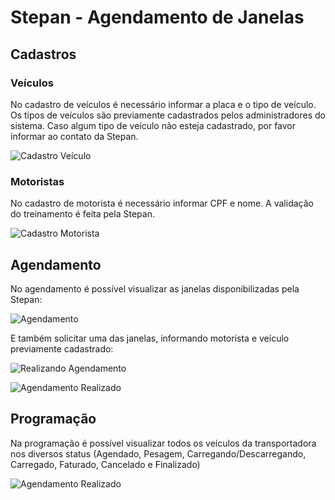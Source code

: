 Stepan - Agendamento de Janelas
====================================


## Cadastros

### Veículos

No cadastro de veículos é necessário informar a placa e o tipo de veículo. Os tipos de veículos são previamente cadastrados pelos administradores do sistema. Caso algum tipo de veículo não esteja cadastrado, por favor informar ao contato da Stepan.

![Cadastro Veículo](/cadastro_veiculo.png)

### Motoristas

No cadastro de motorista é necessário informar CPF e nome. A validação do treinamento é feita pela Stepan.

![Cadastro Motorista](/cadastro_motorista.png)

## Agendamento

No agendamento é possível visualizar as janelas disponibilizadas pela Stepan:

![Agendamento](/agendamento.png)

E também solicitar uma das janelas, informando motorista e veículo previamente cadastrado:

![Realizando Agendamento](/agendamento_do.png)

![Agendamento Realizado](/agendamento_done.png)

## Programação

Na programação é possível visualizar todos os veículos da transportadora nos diversos status (Agendado, Pesagem, Carregando/Descarregando, Carregado, Faturado, Cancelado e Finalizado)

![Agendamento Realizado](/programacao.png)
